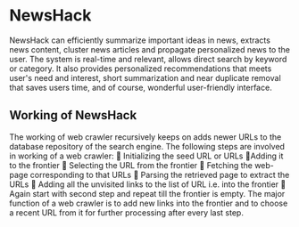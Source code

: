 # NewsHack 

NewsHack can efficiently summarize important ideas in news, extracts news content, cluster news articles and propagate personalized news to the user. The system is real-time and relevant, allows direct search by keyword or category. It also provides personalized recommendations that meets user's need and interest, short summarization and near duplicate removal that saves users time, and of course,
wonderful user-friendly interface.


## Working of NewsHack
The working of web crawler recursively keeps on adds newer URLs to the database repository of the search engine. The following steps are involved in working of a web crawler:
 Initializing the seed URL or URLs
 Adding it to the frontier
 Selecting the URL from the frontier
 Fetching the web-page corresponding to that URLs
 Parsing the retrieved page to extract the URLs
 Adding all the unvisited links to the list of URL i.e. into the frontier
 Again start with second step and repeat till the frontier is empty.
The major function of a web crawler is to add new links into the frontier and to choose a recent URL from it for further processing after every last step.


